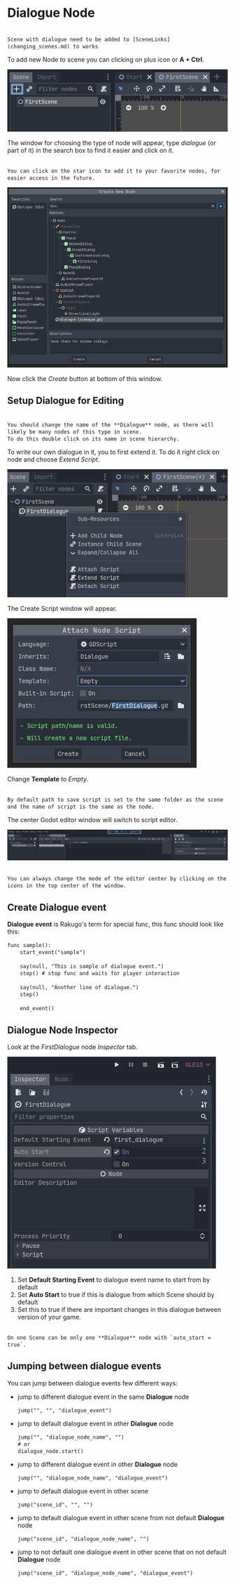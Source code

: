 # Dialogue Node

```{note}

Scene with dialogue need to be added to [SceneLinks](changing_scenes.md) to works
```

To add new Node to scene you can clicking on plus icon or **A + Ctrl**.

![](dialogue_node/add-node.png)

The window for choosing the type of node will appear, type _dialogue_ (or part of it) in the search box to find it easier and click on it.

```{tip}

You can click on the star icon to add it to your favorite nodes, for easier access in the future.
```

![](dialogue_node/add-node-window.png)

Now click the _Create_ button at bottom of this window.

## Setup Dialogue for Editing

```{note}

You should change the name of the **Dialogue** node, as there will likely be many nodes of this type in scene.
To do this double click on its name in scene hierarchy.
```

To write our own dialogue in it, you to first extend it.
To do it right click on node and choose _Extend Script_.

![](dialogue_node/extend-script.png)

The Create Script window will appear.

![](dialogue_node/extend-script-window.png)

Change **Template** to _Empty_.

```{note}

By default path to save script is set to the same folder as the scene and the name of script is the same as the node.
```

The center Godot editor window will switch to script editor.

![](dialogue_node/script-tab.png)

```{tip}

You can always change the mode of the editor center by clicking on the icons in the top center of the window.
```

## Create Dialogue event

**Dialogue event** is Rakugo's term for special func, this func should look like this:

```gdscript
func sample():
    start_event("sample")

    say(null, "This is sample of dialogue event.")
    step() # stop func and waits for player interaction

    say(null, "Another line of dialogue.")
    step()

    end_event()
```

## Dialogue Node Inspector

Look at the _FirstDialogue_ node _Inspector_ tab.

![](dialogue_node/dialogue-node.png)

1. Set **Default Starting Event** to dialogue event name to start from by default
2. Set **Auto Start** to true if this is dialogue from which Scene should by default
3. Set this to true if there are important changes in this dialogue between version of your game.

```{warning}

On one Scene can be only one **Dialogue** node with `auto_start = true`.
```

## Jumping between dialogue events

You can jump between dialogue events few different ways:

- jump to different dialogue event in the same **Dialogue** node

  ```gdscript
  jump("", "", "dialogue_event")
  ```

- jump to default dialogue event in other **Dialogue** node

  ```gdscript
  jump("", "dialogue_node_name", "")
  # or
  dialogue_node.start()
  ```

- jump to different dialogue event in other **Dialogue** node

  ```gdscript
  jump("", "dialogue_node_name", "dialogue_event")
  ```

- jump to default dialogue event in other scene

  ```gdscript
  jump("scene_id", "", "")
  ```

- jump to default dialogue event in other scene from not default **Dialogue** node
  ```gdscript
  jump("scene_id", "dialogue_node_name", "")
  ```
- jump to not default one dialogue event in other scene that on not default **Dialogue** node
  ```gdscript
  jump("scene_id", "dialogue_node_name", "dialogue_event")
  ```
